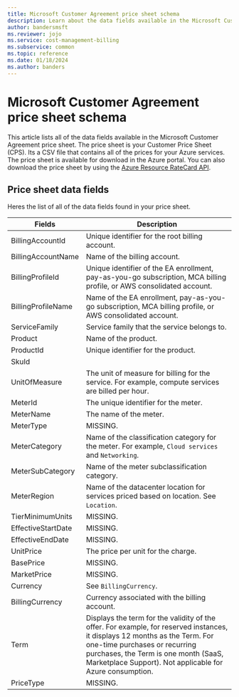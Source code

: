 ```yaml
---
title: Microsoft Customer Agreement price sheet schema
description: Learn about the data fields available in the Microsoft Customer Agreement price sheet.
author: bandersmsft
ms.reviewer: jojo
ms.service: cost-management-billing
ms.subservice: common
ms.topic: reference
ms.date: 01/18/2024
ms.author: banders
---
```


# Microsoft Customer Agreement price sheet schema

This article lists all of the data fields available in the Microsoft Customer Agreement price sheet. The price sheet is your Customer Price Sheet (CPS). Its a CSV file that contains all of the prices for your Azure services. The price sheet is available for download in the Azure portal. You can also download the price sheet by using the [Azure Resource RateCard API](https://docs.microsoft.com/rest/api/cost-management/retail-prices/azure-retail-prices).

## Price sheet data fields

Heres the list of all of the data fields found in your price sheet.

|Fields|Description|
|------|------|
|BillingAccountId|Unique identifier for the root billing account.|
|BillingAccountName|Name of the billing account.|
|BillingProfileId|Unique identifier of the EA enrollment, pay-as-you-go subscription, MCA billing profile, or AWS consolidated account.|
|BillingProfileName|Name of the EA enrollment, pay-as-you-go subscription, MCA billing profile, or AWS consolidated account.|
|ServiceFamily|Service family that the service belongs to.|
|Product|Name of the product.|
|ProductId|Unique identifier for the product.|
|SkuId||
|UnitOfMeasure|The unit of measure for billing for the service. For example, compute services are billed per hour.|
|MeterId|The unique identifier for the meter.|
|MeterName|The name of the meter.|
|MeterType|MISSING.|
|MeterCategory|Name of the classification category for the meter. For example, `Cloud services` and `Networking`.|
|MeterSubCategory|Name of the meter subclassification category.|
|MeterRegion|Name of the datacenter location for services priced based on location. See `Location`.|
|TierMinimumUnits|MISSING.|
|EffectiveStartDate|MISSING.|
|EffectiveEndDate|MISSING.|
|UnitPrice|The price per unit for the charge.|
|BasePrice|MISSING.|
|MarketPrice|MISSING.|
|Currency|See `BillingCurrency`.|
|BillingCurrency|Currency associated with the billing account.|
|Term|Displays the term for the validity of the offer. For example, for reserved instances, it displays 12 months as the Term. For one-time purchases or recurring purchases, the Term is one month (SaaS, Marketplace Support). Not applicable for Azure consumption.|
|PriceType|MISSING.|
